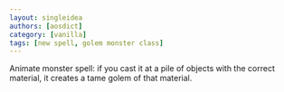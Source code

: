 ```yaml
---
layout: singleidea
authors: [aosdict]
category: [vanilla]
tags: [new spell, golem monster class]
---
```

Animate monster spell: if you cast it at a pile of objects with the correct material, it creates a tame golem of that material.
